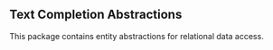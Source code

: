 ## Text Completion Abstractions

This package contains entity abstractions for relational data access.